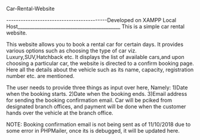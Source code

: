 Car-Rental-Website


------------------------------------------Developed on XAMPP Local Host___________________________________________
This is a simple car rental website.


This website allows you to book a rental car for certain days. It provides various options such as choosing the type of car viz. Luxury,SUV,Hatchback etc. It displays the list of available cars,and upon choosing a particular car, the website is directed to a confirm booking page. Here all the details about the vehicle such as its name, capacity, registration number etc. are mentioned.


The user needs to provide three things as input over here, Namely: 1)Date when the booking starts. 2)Date when the booking ends. 3)Email address for sending the booking confirmation email.
Car will be pciked from designated branch offices, and payment will be done when the customer hands over the vehicle at the branch office.



NOTE: Booking confirmation email is not being sent as of 11/10/2018 due to some error in PHPMailer, once its is debugged, it will be updated here.
